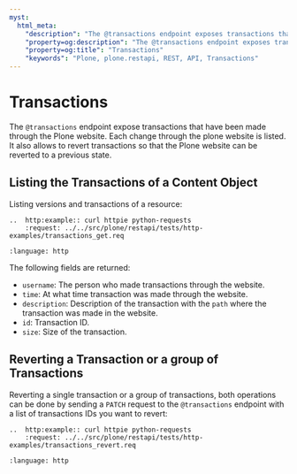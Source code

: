 ```yaml
---
myst:
  html_meta:
    "description": "The @transactions endpoint exposes transactions that have been made through the Plone website."
    "property=og:description": "The @transactions endpoint exposes transactions that have been made through the Plone website."
    "property=og:title": "Transactions"
    "keywords": "Plone, plone.restapi, REST, API, Transactions"
---
```


# Transactions

The `@transactions` endpoint expose transactions that have been made through the Plone website.
Each change through the plone website is listed.
It also allows to revert transactions so that the Plone website can be reverted to a previous state.


## Listing the Transactions of a Content Object

Listing versions and transactions of a resource:

```{eval-rst}
..  http:example:: curl httpie python-requests
    :request: ../../src/plone/restapi/tests/http-examples/transactions_get.req
```

```{literalinclude} ../../src/plone/restapi/tests/http-examples/transactions_get.resp
:language: http
```

The following fields are returned:

- `username`: The person who made transactions through the website.
- `time`: At what time transaction was made through the website.
- `description`: Description of the transaction with the `path` where the transaction was made in the website.
- `id`: Transaction ID.
- `size`: Size of the transaction.


## Reverting a Transaction or a group of Transactions

Reverting a single transaction or a group of transactions, both operations can be done by sending a `PATCH` request to the `@transactions` endpoint with a list of transactions IDs you want to revert:

```{eval-rst}
..  http:example:: curl httpie python-requests
    :request: ../../src/plone/restapi/tests/http-examples/transactions_revert.req
```

```{literalinclude} ../../src/plone/restapi/tests/http-examples/transactions_revert.resp
:language: http
```
